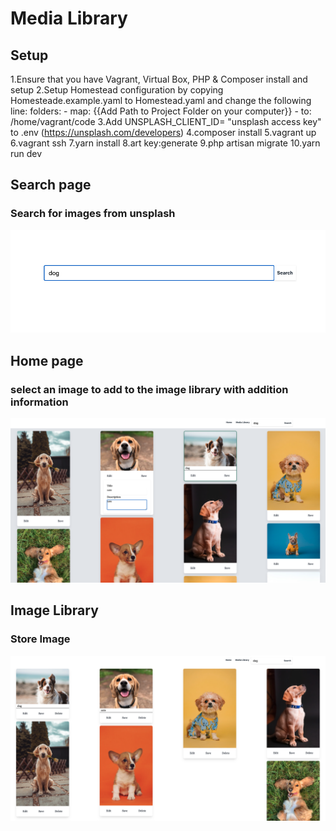 # Media Library

## Setup
1.Ensure that you have Vagrant, Virtual Box, PHP & Composer install and setup
2.Setup Homestead configuration by copying Homesteade.example.yaml to Homestead.yaml and change the following line:
folders:
    - map: {{Add Path to Project Folder on your computer}}
    - to: /home/vagrant/code
3.Add UNSPLASH_CLIENT_ID= "unsplash access key" to .env (https://unsplash.com/developers)
4.composer install
5.vagrant up
6.vagrant ssh
7.yarn install
8.art key:generate
9.php artisan migrate
10.yarn run dev
## Search page
### Search for images from unsplash
![alt text](https://github.com/WZJoyce/image-library/blob/main/image/SearchPage.png)

## Home page
### select an image to add to the image library with addition information
![alt text](https://github.com/WZJoyce/image-library/blob/main/image/HomePage.png)

## Image Library
### Store Image
![alt text](https://github.com/WZJoyce/image-library/blob/main/image/MediaLibrary.png)

